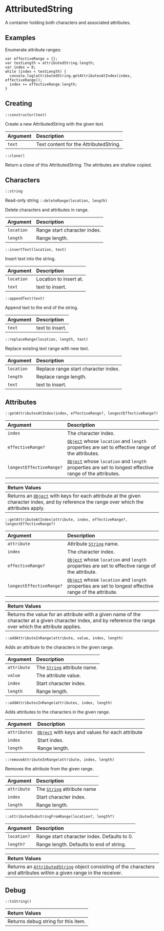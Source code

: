 # AttributedString

A container holding both characters and associated attributes.

## Examples <a id="examples"></a>

Enumerate attribute ranges:

```text
var effectiveRange = {};
var textLength = attributedString.length;
var index = 0;
while (index < textLength) {
  console.log(attributedString.getAttributesAtIndex(index, effectiveRange));
  index += effectiveRange.length;
}
```

## Creating <a id="creating"></a>

 `::constructor(text)`

Create a new AttributedString with the given text.

| Argument | Description |
| :--- | :--- |
| `text` | Text content for the AttributedString. |

 `::clone()`

Return a clone of this AttributedString. The attributes are shallow copied.

## Characters <a id="characters"></a>

 `::string`

Read-only string `::deleteRange(location, length)`

Delete characters and attributes in range.

| Argument | Description |
| :--- | :--- |
| `location` | Range start character index. |
| `length` | Range length. |

 `::insertText(location, text)`

Insert text into the string.

| Argument | Description |
| :--- | :--- |
| `location` | Location to insert at. |
| `text` | text to insert. |

 `::appendText(text)`

Append text to the end of the string.

| Argument | Description |
| :--- | :--- |
| `text` | text to insert. |

 `::replaceRange(location, length, text)`

Replace existing text range with new text.

| Argument | Description |
| :--- | :--- |
| `location` | Replace range start character index. |
| `length` | Replace range length. |
| `text` | text to insert. |

## Attributes <a id="attributes"></a>

 `::getAttributesAtIndex(index, effectiveRange?, longestEffectiveRange?)`

| Argument | Description |
| :--- | :--- |
| `index` | The character index. |
| `effectiveRange?` |  [`Object`](https://developer.mozilla.org/en-US/docs/Web/JavaScript/Reference/Global_Objects/Object) whose `location` and `length` properties are set to effective range of the attributes. |
| `longestEffectiveRange?` |  [`Object`](https://developer.mozilla.org/en-US/docs/Web/JavaScript/Reference/Global_Objects/Object) whose `location` and `length` properties are set to longest effective range of the attributes. |

| Return Values |
| :--- |
| Returns an [`Object`](https://developer.mozilla.org/en-US/docs/Web/JavaScript/Reference/Global_Objects/Object) with keys for each attribute at the given character index, and by reference the range over which the attributes apply. |

 `::getAttributeAtIndex(attribute, index, effectiveRange?, longestEffectiveRange?)`

| Argument | Description |
| :--- | :--- |
| `attribute` | Attribute [`String`](https://developer.mozilla.org/en-US/docs/Web/JavaScript/Reference/Global_Objects/String) name. |
| `index` | The character index. |
| `effectiveRange?` |  [`Object`](https://developer.mozilla.org/en-US/docs/Web/JavaScript/Reference/Global_Objects/Object) whose `location` and `length` properties are set to effective range of the attribute. |
| `longestEffectiveRange?` |  [`Object`](https://developer.mozilla.org/en-US/docs/Web/JavaScript/Reference/Global_Objects/Object) whose `location` and `length` properties are set to longest effective range of the attribute. |

| Return Values |
| :--- |
| Returns the value for an attribute with a given name of the character at a given character index, and by reference the range over which the attribute applies. |

 `::addAttributeInRange(attribute, value, index, length)`

Adds an attribute to the characters in the given range.

| Argument | Description |
| :--- | :--- |
| `attribute` | The [`String`](https://developer.mozilla.org/en-US/docs/Web/JavaScript/Reference/Global_Objects/String) attribute name. |
| `value` | The attribute value. |
| `index` | Start character index. |
| `length` | Range length. |

 `::addAttributesInRange(attributes, index, length)`

Adds attributes to the characters in the given range.

| Argument | Description |
| :--- | :--- |
| `attributes` |  [`Object`](https://developer.mozilla.org/en-US/docs/Web/JavaScript/Reference/Global_Objects/Object) with keys and values for each attribute |
| `index` | Start index. |
| `length` | Range length. |

 `::removeAttributeInRange(attribute, index, length)`

Removes the attribute from the given range.

| Argument | Description |
| :--- | :--- |
| `attribute` | The [`String`](https://developer.mozilla.org/en-US/docs/Web/JavaScript/Reference/Global_Objects/String) attribute name |
| `index` | Start character index. |
| `length` | Range length. |

 `::attributedSubstringFromRange(location?, length?)`

| Argument | Description |
| :--- | :--- |
| `location?` | Range start character index. Defaults to 0. |
| `length?` | Range length. Defaults to end of string. |

| Return Values |
| :--- |
| Returns an [`AttributedString`](attributedstring.md) object consisting of the characters and attributes within a given range in the receiver. |

## Debug <a id="debug"></a>

 `::toString()`

| Return Values |
| :--- |
| Returns debug string for this item. |


